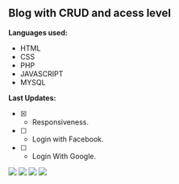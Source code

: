 ## Blog with CRUD and acess level
**Languages used:**
* HTML
* CSS
* PHP
* JAVASCRIPT
* MYSQL

**Last Updates:**
- [x] - Responsiveness.
- [ ] - Login with Facebook.
- [ ] - Login With Google.

<img src="https://i.imgur.com/KpnRg1z.png">
<img src="https://i.imgur.com/cxwGHpT.png">
<img src="https://i.imgur.com/tVaA3H2.png">
<img src="https://i.imgur.com/HxnPetH.png">
